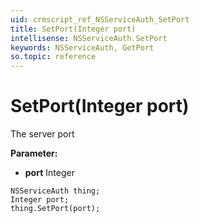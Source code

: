 ```yaml
---
uid: crmscript_ref_NSServiceAuth_SetPort
title: SetPort(Integer port)
intellisense: NSServiceAuth.SetPort
keywords: NSServiceAuth, GetPort
so.topic: reference
---
```


# SetPort(Integer port)

The server port

**Parameter:** 
 - **port** Integer

```crmscript
NSServiceAuth thing;
Integer port;
thing.SetPort(port);
```


